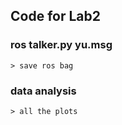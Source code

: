## Code for Lab2
### ros talker.py  yu.msg
    > save ros bag
### data analysis
    > all the plots
